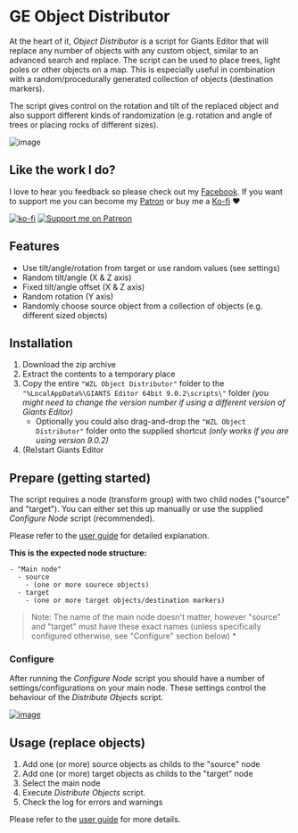 # GE Object Distributor

At the heart of it, _Object Distributor_ is a script for Giants Editor that will replace any number of objects with any custom object, similar to an advanced search and replace. The script can be used to place trees, light poles or other objects on a map. This is especially useful in combination with a random/procedurally generated collection of objects (destination markers).

The script gives control on the rotation and tilt of the replaced object and also support different kinds of randomization (e.g. rotation and angle of trees or placing rocks of different sizes).

![image](https://user-images.githubusercontent.com/7383510/155875595-58f485cf-1d14-4687-ad35-6eb44cbd7eb7.png)


## Like the work I do?
I love to hear you feedback so please check out my [Facebook](https://www.facebook.com/w33zl). If you want to support me you can become my [Patron](https://www.patreon.com/wzlmodding) or buy me a [Ko-fi](https://ko-fi.com/w33zl) :heart:

[![ko-fi](https://ko-fi.com/img/githubbutton_sm.svg)](https://ko-fi.com/X8X0BB65P) [![Support me on Patreon](https://img.shields.io/endpoint.svg?url=https%3A%2F%2Fshieldsio-patreon.vercel.app%2Fapi%3Fusername%3Dwzlmodding%3F%26type%3Dpatrons&style=for-the-badge)](https://patreon.com/wzlmodding?)


## Features
* Use tilt/angle/rotation from target or use random values (see settings)
* Random tilt/angle (X & Z axis)
* Fixed tilt/angle offset (X & Z axis)
* Random rotation (Y axis)
* Randomly choose source object from a collection of objects (e.g. different sized objects)

## Installation
1. Download the zip archive
2. Extract the contents to a temporary place
3. Copy the entire `"WZL Object Distributor"` folder to the `"%LocalAppData%\GIANTS Editor 64bit 9.0.2\scripts\"` folder _(you might need to change the version number if using a different version of Giants Editor)_
   * Optionally you could also drag-and-drop the `"WZL Object Distributor"` folder onto the supplied shortcut *(only works if you are using version 9.0.2)*
4. (Re)start Giants Editor

## Prepare (getting started)
The script requires a node (transform group) with two child nodes ("source" and "target"). You can either set this up manually or use the supplied _Configure Node_ script (recommended).

Please refer to the [user guide](UserGuide.pdf) for detailed explanation.

**This is the expected node structure:**
```
- "Main node"
  - source
    - (one or more sourece objects)
  - target
    - (one or more target objects/destination markers)
```

> Note: The name of the main node doesn't matter, however "source" and "target" must have these exact names (unless specifically configured otherwise, see "Configure" section below) *


### Configure
After running the _Configure Node_ script you should have a number of settings/configurations on your main node. These settings control the behaviour of the _Distribute Objects_ script.

[![image](https://user-images.githubusercontent.com/7383510/155885792-78dea4b0-b234-49e5-872f-cf5b0f0d92d3.png)](https://user-images.githubusercontent.com/7383510/155885817-5b571e68-5280-4692-bc9d-f6e099cd0d2a.png)


## Usage (replace objects)

1. Add one (or more) source objects as childs to the "source" node
2. Add one (or more) target objects as childs to the "target" node
3. Select the main node
4. Execute _Distribute Objects_ script.
5. Check the log for errors and warnings

Please refer to the [user guide](UserGuide.pdf) for more details.
